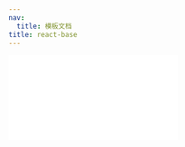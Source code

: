 ```yaml
---
nav:
  title: 模板文档
title: react-base
---
```


<embed src="../../template/react-base/README.md"></embed>
